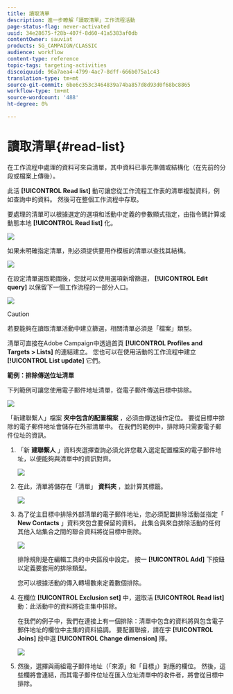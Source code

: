 ```yaml
---
title: 讀取清單
description: 進一步瞭解「讀取清單」工作流程活動
page-status-flag: never-activated
uuid: 34e28675-f28b-407f-8d60-41a5383af0db
contentOwner: sauviat
products: SG_CAMPAIGN/CLASSIC
audience: workflow
content-type: reference
topic-tags: targeting-activities
discoiquuid: 96a7aea4-4799-4ac7-8dff-666b075a1c43
translation-type: tm+mt
source-git-commit: 6be6c353c3464839a74ba857d8d93d0f68bc8865
workflow-type: tm+mt
source-wordcount: '488'
ht-degree: 0%

---
```



# 讀取清單{#read-list}

在工作流程中處理的資料可來自清單，其中資料已事先準備或結構化（在先前的分段或檔案上傳後）。

此活 **[!UICONTROL Read list]** 動可讓您從工作流程工作表的清單複製資料，例如查詢中的資料。 然後可在整個工作流程中存取。

要處理的清單可以根據選定的選項和活動中定義的參數顯式指定，由指令碼計算或動態本地 **[!UICONTROL Read list]** 化。

![](assets/list_edit_select_option_01.png)

如果未明確指定清單，則必須提供要用作模板的清單以查找其結構。

![](assets/s_advuser_list_template_select.png)

在設定清單選取範圍後，您就可以使用選項新增篩選， **[!UICONTROL Edit query]** 以保留下一個工作流程的一部分人口。

![](assets/wf_readlist_1.png)

>[!CAUTION]
>
>若要能夠在讀取清單活動中建立篩選，相關清單必須是「檔案」類型。

清單可直接在Adobe Campaign中透過首頁 **[!UICONTROL Profiles and Targets > Lists]** 的連結建立。 您也可以在使用活動的工作流程中建立 **[!UICONTROL List update]** 它們。

**範例：排除傳送位址清單**

下列範例可讓您使用電子郵件地址清單，從電子郵件傳送目標中排除。

![](assets/s_advuser_list_read_sample_1.png)

「新建聯繫人」檔案 **夾中包含的配置檔案** ，必須由傳送操作定位。 要從目標中排除的電子郵件地址會儲存在外部清單中。 在我們的範例中，排除時只需要電子郵件位址的資訊。

1. 「新 **建聯繫人** 」資料夾選擇查詢必須允許您載入選定配置檔案的電子郵件地址，以便能夠與清單中的資訊對齊。

   ![](assets/s_advuser_list_read_sample_0.png)

1. 在此，清單將儲存在「清單」 **資料夾** ，並計算其標籤。

   ![](assets/s_advuser_list_read_sample_2.png)

1. 為了從主目標中排除外部清單的電子郵件地址，您必須配置排除活動並指定「 **New Contacts** 」資料夾包含要保留的資料。 此集合與來自排除活動的任何其他入站集合之間的聯合資料將從目標中刪除。

   ![](assets/s_advuser_list_read_sample_3.png)

   排除規則是在編輯工具的中央區段中設定。 按一 **[!UICONTROL Add]** 下按鈕以定義要套用的排除類型。

   您可以根據活動的傳入轉場數來定義數個排除。

1. 在欄位 **[!UICONTROL Exclusion set]** 中，選取活 **[!UICONTROL Read list]** 動：此活動中的資料將從主集中排除。

   在我們的例子中，我們在連接上有一個排除：清單中包含的資料將與包含電子郵件地址的欄位中主集的資料協調。 要配置聯接，請在字 **[!UICONTROL Joins]** 段中選 **[!UICONTROL Change dimension]** 擇。

   ![](assets/s_advuser_list_read_sample_4.png)

1. 然後，選擇與兩組電子郵件地址（「來源」和「目標」）對應的欄位。 然後，這些欄將會連結，而其電子郵件位址在匯入位址清單中的收件者，將會從目標中排除。


